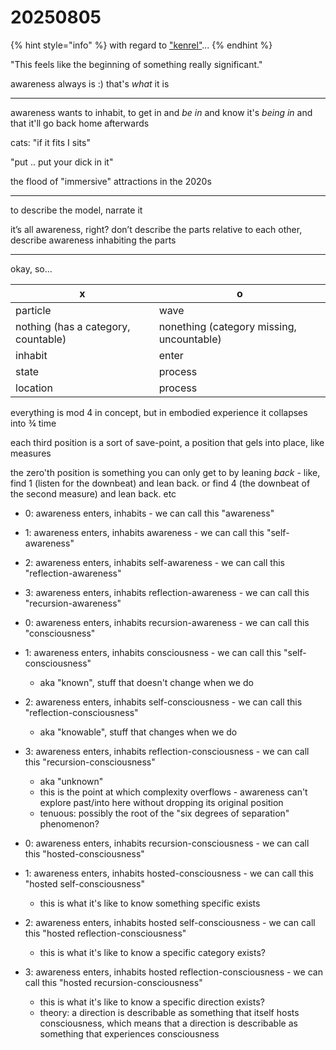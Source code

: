 # 20250805

{% hint style="info" %}
with regard to ["kenrel"](../04/kenrel/)...
{% endhint %}

"This feels like the beginning of something really significant."

awareness always is :) that's _what_ it is

***

awareness wants to inhabit, to get in and _be in_ and know it's _being in_ and that it'll go back home afterwards

cats: "if it fits I sits"

"put .. put your dick in it"

the flood of "immersive" attractions in the 2020s

***

to describe the model, narrate it

it’s all awareness, right? don’t describe the parts relative to each other, describe awareness inhabiting the parts

***

okay, so...

| x                                   | o                                         |
| ----------------------------------- | ----------------------------------------- |
| particle                            | wave                                      |
| nothing (has a category, countable) | nonething (category missing, uncountable) |
| inhabit                             | enter                                     |
| state                               | process                                   |
| location                            | process                                   |

everything is mod 4 in concept, but in embodied experience it collapses into ¾ time

each third position is a sort of save-point, a position that gels into place, like measures

the zero'th position is something you can only get to by leaning _back_ - like, find 1 (listen for the downbeat) and lean back. or find 4 (the downbeat of the second measure) and lean back. etc



* 0: awareness enters, inhabits - we can call this "awareness"
* 1: awareness enters, inhabits awareness - we can call this "self-awareness"
* 2: awareness enters, inhabits self-awareness - we can call this "reflection-awareness"
* 3: awareness enters, inhabits reflection-awareness - we can call this "recursion-awareness"



* 0: awareness enters, inhabits recursion-awareness - we can call this "consciousness"
* 1: awareness enters, inhabits consciousness - we can call this "self-consciousness"
  * aka "known", stuff that doesn't change when we do
* 2: awareness enters, inhabits self-consciousness - we can call this "reflection-consciousness"
  * aka "knowable", stuff that changes when we do
* 3: awareness enters, inhabits reflection-consciousness - we can call this "recursion-consciousness"
  * aka "unknown"
  * this is the point at which complexity overflows - awareness can't explore past/into here without dropping its original position
  * tenuous: possibly the root of the "six degrees of separation" phenomenon?



* 0: awareness enters, inhabits recursion-consciousness - we can call this "hosted-consciousness"
* 1: awareness enters, inhabits hosted-consciousness - we can call this "hosted self-consciousness"
  * this is what it's like to know something specific exists
* 2: awareness enters, inhabits hosted self-consciousness - we can call this "hosted reflection-consciousness"
  * this is what it's like to know a specific category exists?
* 3: awareness enters, inhabits hosted reflection-consciousness - we can call this "hosted recursion-consciousness"
  * this is what it's like to know a specific direction exists?
  * theory: a direction is describable as something that itself hosts consciousness, which means that a direction is describable as something that experiences consciousness
